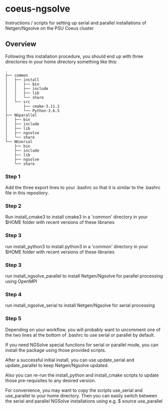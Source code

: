 # coeus-ngsolve
Instructions / scripts for setting up serial and parallel installations of Netgen/Ngsolve on the PSU Coeus cluster

## Overview
Following this installation procedure, you should end up with three
directories in your home directory something like this:

```
.
├── common
│   ├── install
│   │   ├── bin
│   │   ├── include
│   │   ├── lib
│   │   └── share
│   └── src
│       ├── cmake-3.11.2
│       └── Python-3.6.5
├── NGparallel
│   ├── bin
│   ├── include
│   ├── lib
│   ├── ngsolve
│   └── share
└── NGserial
    ├── bin
    ├── include
    ├── lib
    ├── ngsolve
    └── share
```

### Step 1
Add the three export lines to your .bashrc so that it is similar to
the .bashrc file in this repository.

### Step 2
Run install_cmake3 to install cmake3 in a 'common' directory 
in your $HOME folder with recent versions of these libraries

### Step 3
run install_python3 to install python3 in a 'common' directory 
in your $HOME folder with recent versions of these libraries

### Step 3
run install_ngsolve_parallel to install Netgen/Ngsolve for parallel
processing using OpenMPI

### Step 4
run install_ngsolve_serial to install Netgen/Ngsolve for serial processing

### Step 5
Depending on your workflow, you will probably want to uncomment one of the
two lines at the bottom of .bashrc to use serial or parallel by default.

If you need NGSolve special functions for serial or parallel mode, 
you can install the package using those provided scripts.

After a successful initial install, you can use update_serial and 
update_parallel to keep Netgen/Ngsolve updated.

Also you can re-run the install_python and install_cmake scripts to update
those pre-requisites to any desired version.

For convenience, you may want to copy the scripts use_serial and use_parallel
to your home directory.  Then you can easily switch between the serial and
parallel NGSolve installations using e.g. $ source use_parallel

